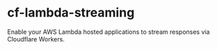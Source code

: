 # cf-lambda-streaming

Enable your AWS Lambda hosted applications to stream responses via Cloudflare Workers.
